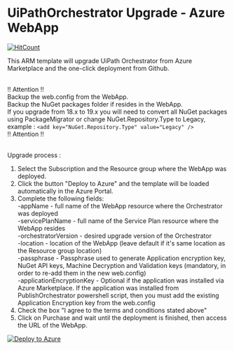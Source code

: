 # UiPathOrchestrator Upgrade - Azure WebApp
[![HitCount](http://hits.dwyl.io/hteo1337/hteo1337/UiPathOrchestrator.svg)](http://hits.dwyl.io/hteo1337/hteo1337/UiPathOrchestrator)

This ARM template will upgrade UiPath Orchestrator from Azure Marketplace and the one-click deployment from Github.</br></br>

!! Attention !!</br>
Backup the web.config from the WebApp.</br>
Backup the NuGet packages folder if resides in the WebApp. </br>
If you upgrade from 18.x to 19.x you will need to convert all NuGet packages using PackageMigrator or change NuGet.Repository.Type to Legacy, example : ```<add key="NuGet.Repository.Type" value="Legacy" />``` </br>
!! Attention !!</br></br>

Upgrade process :</br>
1. Select the Subscription and the Resource group where the WebApp was deployed.</br>
2. Click the button "Deploy to Azure" and the template will be loaded automatically in the Azure Portal.</br>
3. Complete the following fields:</br>
    -appName - full name of the WebApp resource where the Orchestrator was deployed</br>
    -servicePlanName - full name of the Service Plan resource where the WebApp resides</br>
    -orchestratorVersion - desired upgrade version of the Orchestrator</br>
    -location - location of the WebApp (leave default if it's same location as the Resource group location)</br>
    -passphrase - Passphrase used to generate Application encryption key, NuGet API keys, Machine Decryption and Validation keys (mandatory, in order to re-add them in the new web.config)</br>
    -applicationEncryptionKey - Optional if the application was installed via Azure Marketplace. If the application was installed from PublishOrchestrator powershell script, then you must add the existing Application Encryption key from the web.config</br>
4. Check the box "I agree to the terms and conditions stated above"</br>
5. Click on Purchase and wait until the deployment is finished, then access the URL of the WebApp.</br>


[![Deploy to Azure](https://azuredeploy.net/deploybutton.png)](https://portal.azure.com/#create/Microsoft.Template/uri/https%3A%2F%2Fraw.githubusercontent.com%2FUiPath%2FInfrastructure%2Fmaster%2FAzure%2FOrchestrator%2FPaaS%2FUpgrade%2Fazuredeploy.json)